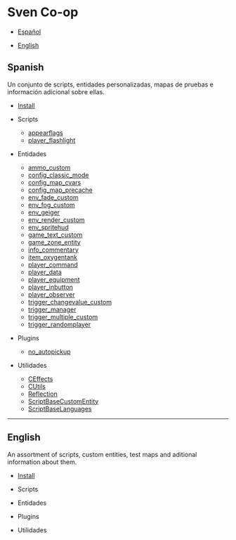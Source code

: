 # Sven Co-op

- [Español](#spanish)

- [English](#english)

## Spanish

Un conjunto de scripts, entidades personalizadas, mapas de pruebas e información adicional sobre ellas.

- [Install](https://github.com/Mikk155/Sven-Co-op/wiki/installing#spanish)

- Scripts
  - [appearflags](https://github.com/Mikk155/Sven-Co-op/wiki/appearflags#spanish)
  - [player_flashlight](https://github.com/Mikk155/Sven-Co-op/wiki/player_flashlight#spanish)

- Entidades
  - [ammo_custom](https://github.com/Mikk155/Sven-Co-op/wiki/ammo_custom#spanish)
  - [config_classic_mode](https://github.com/Mikk155/Sven-Co-op/wiki/config_classic_mode#spanish)
  - [config_map_cvars](https://github.com/Mikk155/Sven-Co-op/wiki/config_map_cvars#spanish)
  - [config_map_precache](https://github.com/Mikk155/Sven-Co-op/wiki/config_map_precache#spanish)
  - [env_fade_custom](https://github.com/Mikk155/Sven-Co-op/wiki/env_fade_custom#spanish)
  - [env_fog_custom](https://github.com/Mikk155/Sven-Co-op/wiki/env_fog_custom#spanish)
  - [env_geiger](https://github.com/Mikk155/Sven-Co-op/wiki/env_geiger#spanish)
  - [env_render_custom](https://github.com/Mikk155/Sven-Co-op/wiki/env_render_custom#spanish)
  - [env_spritehud](https://github.com/Mikk155/Sven-Co-op/wiki/env_spritehud#spanish)
  - [game_text_custom](https://github.com/Mikk155/Sven-Co-op/wiki/game_text_custom#spanish)
  - [game_zone_entity](https://github.com/Mikk155/Sven-Co-op/wiki/game_zone_entity#spanish)
  - [info_commentary](https://github.com/Mikk155/Sven-Co-op/wiki/info_commentary#spanish)
  - [item_oxygentank](https://github.com/Mikk155/Sven-Co-op/wiki/item_oxygentank#spanish)
  - [player_command](https://github.com/Mikk155/Sven-Co-op/wiki/player_command#spanish)
  - [player_data](https://github.com/Mikk155/Sven-Co-op/wiki/player_data#spanish)
  - [player_equipment](https://github.com/Mikk155/Sven-Co-op/wiki/player_equipment#spanish)
  - [player_inbutton](https://github.com/Mikk155/Sven-Co-op/wiki/player_inbutton#spanish)
  - [player_observer](https://github.com/Mikk155/Sven-Co-op/wiki/player_observer#spanish)
  - [trigger_changevalue_custom](https://github.com/Mikk155/Sven-Co-op/wiki/trigger_changevalue_custom#spanish)
  - [trigger_manager](https://github.com/Mikk155/Sven-Co-op/wiki/trigger_manager#spanish)
  - [trigger_multiple_custom](https://github.com/Mikk155/Sven-Co-op/wiki/trigger_multiple_custom#spanish)
  - [trigger_randomplayer](https://github.com/Mikk155/Sven-Co-op/wiki/trigger_randomplayer#spanish)

- Plugins
  - [no_autopickup](https://github.com/Mikk155/Sven-Co-op/wiki/no_autopickup#spanish)

- Utilidades
  - [CEffects](https://github.com/Mikk155/Sven-Co-op/wiki/CEffects#spanish)
  - [CUtils](https://github.com/Mikk155/Sven-Co-op/wiki/CUtils#spanish)
  - [Reflection](https://github.com/Mikk155/Sven-Co-op/wiki/Reflection#spanish)
  - [ScriptBaseCustomEntity](https://github.com/Mikk155/Sven-Co-op/wiki/ScriptBaseCustomEntity#spanish)
  - [ScriptBaseLanguages](https://github.com/Mikk155/Sven-Co-op/wiki/ScriptBaseLanguages#spanish)

---










## English

An assortment of scripts, custom entities, test maps and aditional information about them.

- [Install](https://github.com/Mikk155/Sven-Co-op/wiki/installing#english)

- Scripts

- Entidades

- Plugins

- Utilidades